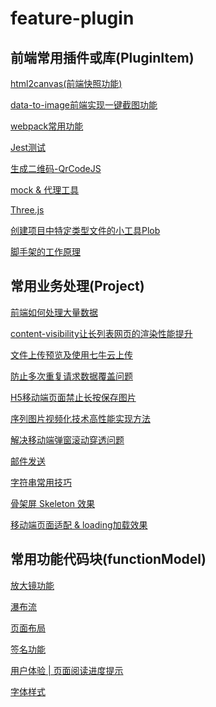 <!--
 * @Author: Li Zhiliang
 * @Date: 2020-11-05 15:05:47
 * @LastEditors: Li Zhiliang
 * @LastEditTime: 2021-01-12 09:58:37
 * @FilePath: /feature-plugin/README.md
-->
# feature-plugin

## 前端常用插件或库(PluginItem)

[html2canvas(前端快照功能)](html2canvas)

[data-to-image前端实现一键截图功能](dataToImage)

[webpack常用功能](webpackPlugin)

[Jest测试](jestDemo)

[生成二维码-QrCodeJS](qrcode)

[mock & 代理工具](mockDemo)

[Three.js](three)

[创建项目中特定类型文件的小工具Plob](plop)

[脚手架的工作原理](nodeCli)

## 常用业务处理(Project)

[前端如何处理大量数据](dataProcessing)

[content-visibility让长列表网页的渲染性能提升](content-visibility)

[文件上传预览及使用七牛云上传](uploadFile)

[防止多次重复请求数据覆盖问题](repeatedRequests)

[H5移动端页面禁止长按保存图片](forbiddenLongClick)

[序列图片视频化技术高性能实现方法](imageVideo)

[解决移动端弹窗滚动穿透问题](scrollThrough)

[邮件发送](mailBot)

[字符串常用技巧](string)

[骨架屏 Skeleton 效果](skeleton)

[移动端页面适配 & loading加载效果](px2rem)

## 常用功能代码块(functionModel)

[放大镜功能](magnifyingGlass)

[瀑布流](waterfallFlow)

[页面布局](pageLayout)

[签名功能](signature)

[用户体验 | 页面阅读进度提示](readSchedule)

[字体样式](stringStyle)



